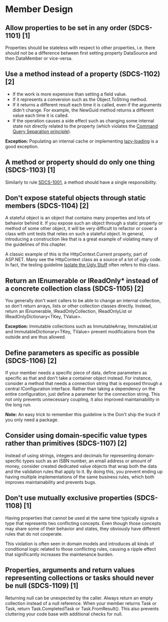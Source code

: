 # Member Design
## Allow properties to be set in any order (SDCS-1101) [1]
Properties should be stateless with respect to other properties, i.e. there should not be a difference between first setting property DataSource and then DataMember or vice-versa.

## Use a method instead of a property (SDCS-1102) [2]
* If the work is more expensive than setting a field value.
* If it represents a conversion such as the Object.ToString method.
* If it returns a different result each time it is called, even if the arguments didn't change. For example, the NewGuid method returns a different value each time it is called.
* If the operation causes a side effect such as changing some internal state not directly related to the property (which violates the [Command Query Separation principle](http://martinfowler.com/bliki/CommandQuerySeparation.html)).

**Exception:** Populating an internal cache or implementing [lazy-loading](http://www.martinfowler.com/eaaCatalog/lazyLoad.html) is a good exception.

## A method or property should do only one thing (SDCS-1103) [1]
Similarly to rule [SDCS-1001](10_ClassDesign.md#a-class-or-interface-should-have-a-single-purpose-sdcs-1001-1), a method should have a single responsibility.

## Don't expose stateful objects through static members (SDCS-1104) [2]
A stateful object is an object that contains many properties and lots of behavior behind it. If you expose such an object through a static property or method of some other object, it will be very difficult to refactor or cover a class with unit tests that relies on such a stateful object. In general, introducing a construction like that is a great example of violating many of the guidelines of this chapter.

A classic example of this is the HttpContext.Current property, part of ASP.NET. Many see the HttpContext class as a source of a lot of ugly code. In fact, the testing guideline [Isolate the Ugly Stuff](http://codebetter.com/jeremymiller/2005/10/21/haacked-on-tdd-and-jeremys-first-rule-of-tdd/) often refers to this class.

## Return an IEnumerable<T> or IReadOnly*<T> instead of a concrete collection class (SDCS-1105) [2]
You generally don't want callers to be able to change an internal collection, so don't return arrays, lists or other collection classes directly. Instead, return an IEnumerable<T>, IReadOnlyCollection<T>, IReadOnlyList<T> or IReadOnlyDictionary<TKey, TValue>.

**Exception:** Immutable collections such as ImmutableArray<T>, ImmutableList<T> and ImmutableDictionary<TKey, TValue> prevent modifications from the outside and are thus allowed.

## Define parameters as specific as possible (SDCS-1106) [2]
If your member needs a specific piece of data, define parameters as specific as that and don't take a container object instead. For instance, consider a method that needs a connection string that is exposed through a central IConfiguration interface. Rather than taking a dependency on the entire configuration, just define a parameter for the connection string. This not only prevents unnecessary coupling, it also improved maintainability in the long run.

**Note:** An easy trick to remember this guideline is the Don't ship the truck if you only need a package.

## Consider using domain-specific value types rather than primitives (SDCS-1107) [2]
Instead of using strings, integers and decimals for representing domain-specific types such as an ISBN number, an email address or amount of money, consider created dedicated value objects that wrap both the data and the validation rules that apply to it. By doing this, you prevent ending up having multiple implementations of the same business rules, which both improves maintainability and prevents bugs.

## Don't use mutually exclusive properties (SDCS-1108) [1]
Having properties that cannot be used at the same time typically signals a type that represents two conflicting concepts. Even though those concepts may share some of their behavior and states, they obviously have different rules that do not cooperate.

This violation is often seen in domain models and introduces all kinds of conditional logic related to those conflicting rules, causing a ripple effect that significantly increases the maintenance burden.

## Properties, arguments and return values representing collections or tasks should never be null (SDCS-1109) [1]
Returning null can be unexpected by the caller. Always return an empty collection instead of a null reference. When your member returns Task or Task<T>, return Task.CompletedTask or Task.FromResult(). This also prevents cluttering your code base with additional checks for null.